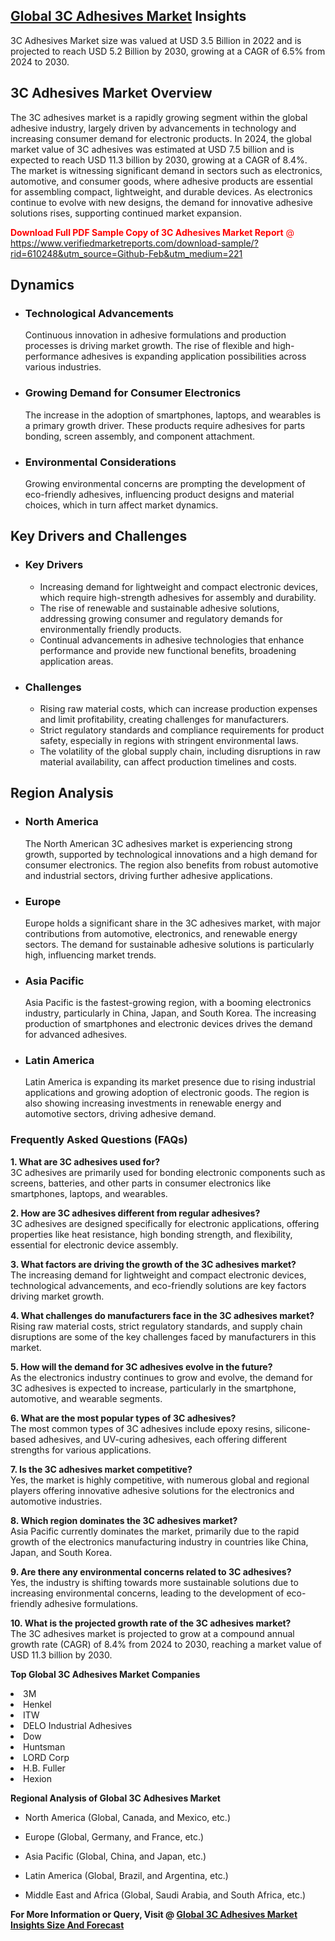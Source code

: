 <h2><a href="https://www.verifiedmarketreports.com/download-sample/?rid=610248&amp;utm_source=Github&amp;utm_medium=221" target="_blank">Global 3C Adhesives Market</a> Insights</h2><p>3C Adhesives Market size was valued at USD 3.5 Billion in 2022 and is projected to reach USD 5.2 Billion by 2030, growing at a CAGR of 6.5% from 2024 to 2030.</p><p> <h2>3C Adhesives Market Overview</h2> <p>The 3C adhesives market is a rapidly growing segment within the global adhesive industry, largely driven by advancements in technology and increasing consumer demand for electronic products. In 2024, the global market value of 3C adhesives was estimated at USD 7.5 billion and is expected to reach USD 11.3 billion by 2030, growing at a CAGR of 8.4%. The market is witnessing significant demand in sectors such as electronics, automotive, and consumer goods, where adhesive products are essential for assembling compact, lightweight, and durable devices. As electronics continue to evolve with new designs, the demand for innovative adhesive solutions rises, supporting continued market expansion.</p> <p><p><span class=""><span style="color: #ff0000;"><strong>Download Full PDF Sample Copy of 3C Adhesives Market Report</strong> @ </span><a href="https://www.verifiedmarketreports.com/download-sample/?rid=610248&amp;utm_source=Github-Feb&amp;utm_medium=221" target="_blank">https://www.verifiedmarketreports.com/download-sample/?rid=610248&amp;utm_source=Github-Feb&amp;utm_medium=221</a></span></p></p> <h2>Dynamics</h2> <ul> <li><h3>Technological Advancements</h3> Continuous innovation in adhesive formulations and production processes is driving market growth. The rise of flexible and high-performance adhesives is expanding application possibilities across various industries.</li> <li><h3>Growing Demand for Consumer Electronics</h3> The increase in the adoption of smartphones, laptops, and wearables is a primary growth driver. These products require adhesives for parts bonding, screen assembly, and component attachment.</li> <li><h3>Environmental Considerations</h3> Growing environmental concerns are prompting the development of eco-friendly adhesives, influencing product designs and material choices, which in turn affect market dynamics.</li> </ul> <h2>Key Drivers and Challenges</h2> <ul> <li><h3>Key Drivers</h3> <ul> <li>Increasing demand for lightweight and compact electronic devices, which require high-strength adhesives for assembly and durability.</li> <li>The rise of renewable and sustainable adhesive solutions, addressing growing consumer and regulatory demands for environmentally friendly products.</li> <li>Continual advancements in adhesive technologies that enhance performance and provide new functional benefits, broadening application areas.</li> </ul> </li> <li><h3>Challenges</h3> <ul> <li>Rising raw material costs, which can increase production expenses and limit profitability, creating challenges for manufacturers.</li> <li>Strict regulatory standards and compliance requirements for product safety, especially in regions with stringent environmental laws.</li> <li>The volatility of the global supply chain, including disruptions in raw material availability, can affect production timelines and costs.</li> </ul> </li> </ul> <h2>Region Analysis</h2> <ul> <li><h3>North America</h3> The North American 3C adhesives market is experiencing strong growth, supported by technological innovations and a high demand for consumer electronics. The region also benefits from robust automotive and industrial sectors, driving further adhesive applications.</li> <li><h3>Europe</h3> Europe holds a significant share in the 3C adhesives market, with major contributions from automotive, electronics, and renewable energy sectors. The demand for sustainable adhesive solutions is particularly high, influencing market trends.</li> <li><h3>Asia Pacific</h3> Asia Pacific is the fastest-growing region, with a booming electronics industry, particularly in China, Japan, and South Korea. The increasing production of smartphones and electronic devices drives the demand for advanced adhesives.</li> <li><h3>Latin America</h3> Latin America is expanding its market presence due to rising industrial applications and growing adoption of electronic goods. The region is also showing increasing investments in renewable energy and automotive sectors, driving adhesive demand.</li> </ul> <h3>Frequently Asked Questions (FAQs)</h3> <p><strong>1. What are 3C adhesives used for?</strong><br> 3C adhesives are primarily used for bonding electronic components such as screens, batteries, and other parts in consumer electronics like smartphones, laptops, and wearables.</p> <p><strong>2. How are 3C adhesives different from regular adhesives?</strong><br> 3C adhesives are designed specifically for electronic applications, offering properties like heat resistance, high bonding strength, and flexibility, essential for electronic device assembly.</p> <p><strong>3. What factors are driving the growth of the 3C adhesives market?</strong><br> The increasing demand for lightweight and compact electronic devices, technological advancements, and eco-friendly solutions are key factors driving market growth.</p> <p><strong>4. What challenges do manufacturers face in the 3C adhesives market?</strong><br> Rising raw material costs, strict regulatory standards, and supply chain disruptions are some of the key challenges faced by manufacturers in this market.</p> <p><strong>5. How will the demand for 3C adhesives evolve in the future?</strong><br> As the electronics industry continues to grow and evolve, the demand for 3C adhesives is expected to increase, particularly in the smartphone, automotive, and wearable segments.</p> <p><strong>6. What are the most popular types of 3C adhesives?</strong><br> The most common types of 3C adhesives include epoxy resins, silicone-based adhesives, and UV-curing adhesives, each offering different strengths for various applications.</p> <p><strong>7. Is the 3C adhesives market competitive?</strong><br> Yes, the market is highly competitive, with numerous global and regional players offering innovative adhesive solutions for the electronics and automotive industries.</p> <p><strong>8. Which region dominates the 3C adhesives market?</strong><br> Asia Pacific currently dominates the market, primarily due to the rapid growth of the electronics manufacturing industry in countries like China, Japan, and South Korea.</p> <p><strong>9. Are there any environmental concerns related to 3C adhesives?</strong><br> Yes, the industry is shifting towards more sustainable solutions due to increasing environmental concerns, leading to the development of eco-friendly adhesive formulations.</p> <p><strong>10. What is the projected growth rate of the 3C adhesives market?</strong><br> The 3C adhesives market is projected to grow at a compound annual growth rate (CAGR) of 8.4% from 2024 to 2030, reaching a market value of USD 11.3 billion by 2030.</p> </p><p><strong>Top Global 3C Adhesives Market Companies</strong></p><div data-test-id=""><p><li>3M</li><li> Henkel</li><li> ITW</li><li> DELO Industrial Adhesives</li><li> Dow</li><li> Huntsman</li><li> LORD Corp</li><li> H.B. Fuller</li><li> Hexion</li></p><div><strong>Regional Analysis of&nbsp;Global 3C Adhesives Market</strong></div><ul><li dir="ltr"><p dir="ltr">North America&nbsp;(Global, Canada, and Mexico, etc.)</p></li><li dir="ltr"><p dir="ltr">Europe (Global, Germany, and France, etc.)</p></li><li dir="ltr"><p dir="ltr">Asia Pacific&nbsp;(Global, China, and Japan, etc.)</p></li><li dir="ltr"><p dir="ltr">Latin America&nbsp;(Global, Brazil, and Argentina, etc.)</p></li><li dir="ltr">Middle East and Africa&nbsp;(Global, Saudi Arabia, and South Africa, etc.)</li></ul><p><strong>For More Information or Query, Visit @&nbsp;</strong><strong><a href="https://www.verifiedmarketreports.com/product/3c-adhesives-market/?utm_source=Github&amp;utm_medium=221" target="_blank">Global 3C Adhesives Market Insights Size And Forecast</a></strong></p></div>
